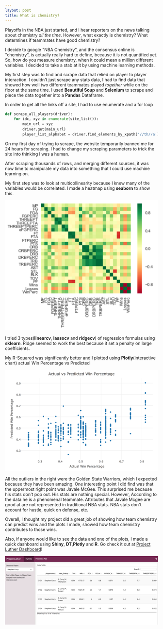 ```yaml
---
layout: post
title: What is chemistry?
---
```


Playoffs in the NBA just started, and I hear reporters on the news talking about chemistry _all the time_. However, what exactly is chemistry? What determines if teammates have good chemistry? 

I decide to google "NBA Chemistry", and the consensus online is "chemistry", is actually really hard to define, because it is not quantified yet. So, how do you measure chemistry, when it could mean a million different variables. I decided to take a stab at it by using machine learning methods.

 
 My first step was to find and scrape data that relied on player to player interaction. I couldn't just scrape any stats data, I had to find data that showed how well two different teammates played _together_ while on the floor at the same time. I used **Beautiful Soup** and **Selenium** to scrape and piece the data together into a **Pandas** Dataframe.
 
 In order to get all the links off a site, I had to use enumerate and a for loop
   
```python
def scrape_all_players(driver):
    for idc, xyz in enumerate(site_list()):
        main_url = xyz
        driver.get(main_url)
        player_list_alphabet = driver.find_elements_by_xpath('//th//a')
```

On my first day of trying to scrape, the website temporarily banned me for 24 hours for scraping. I had to change my scraping parameters to trick the site into thinking I was a human. 

After scraping thousands of rows, and merging different sources, it was now time to manipulate my data into something that I could use machine learning on. 

My first step was to look at multicollinearity because I knew many of the variables would be correlated. I made a heatmap using **seaborn** to show this.

![w2heatmap](/images/heatmapweek2.png)

I tried 3 types(**linearcv**, **lassocv** and **ridgecv**) of regression formulas using **sklearn**. Ridge seemed to work the best because it set a penalty on large coefficients.

My R-Squared was significantly better and I plotted using **Plotly**(interactive chart) actual Win Percentage vs Predicted


![w2heatmap](/images/predictplotweek2.png)

All the outliers in the right were the Golden State Warriors, which I expected because they have been amazing. One interesting point I did find was that the uppermost right point was Javale McGee. This surprised me because his stats don't pop out. His stats are nothing special. However, According to the data he is a phenomenal teammate. Attributes that Javale Mcgee are good at are not represented in traditional NBA stats. NBA stats don't account for hustle, quick on defense, etc. 

Overall, I thought my project did a great job of showing how team chemistry can predict wins and the plots I made, showed how team chemistry contributes to those wins. 

Also, if anyone would like to see the data and one of the plots, I made a quick dashboard using **Shiny**, **DT**,**Plotly** and **R**. Go check it out at [Project Luther Dashboard](https://mcarrie30.shinyapps.io/project_benson/)!

![shinyweek2](/images/shinyweek2.png)


